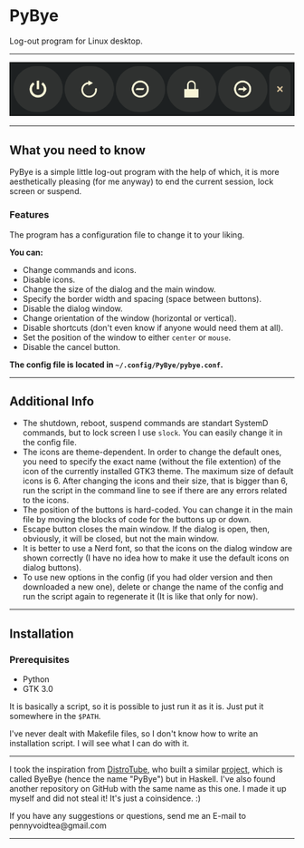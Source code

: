 # PyBye
Log-out program for Linux desktop.
****
![Screenshot](/Screenshot/PyBye-window.png "App. window")
****
## What you need to know

PyBye is a simple little log-out program with the help of which, it is more aesthetically pleasing (for me anyway) to end the current session, lock screen or suspend.

### Features

The program has a configuration file to change it to your liking.

<b><p>You can:</p></b>

- Change commands and icons.
- Disable icons.
- Change the size of the dialog and the main window.
- Specify the border width and spacing (space between buttons).
- Disable the dialog window.
- Change orientation of the window (horizontal or vertical).
- Disable shortcuts (don't even know if anyone would need them at all).
- Set the position of the window to either `center` or `mouse`.
- Disable the cancel button.

<b>The config file is located in `~/.config/PyBye/pybye.conf`.</b>

****

## Additional Info
* The shutdown, reboot, suspend commands are standart SystemD commands, but to lock screen I use `slock`. You can easily change it in the config file.
* The icons are theme-dependent. In order to change the default ones, you need to specify the exact name (without the file extention) of the icon of the currently installed GTK3 theme. The maximum size of default icons is 6. After changing the icons and their size, that is bigger than 6, run the script in the command line to see if there are any errors related to the icons.
* The position of the buttons is hard-coded. You can change it in the main file by moving the blocks of code for the buttons up or down.
* Escape button closes the main window. If the dialog is open, then, obviously, it will be closed, but not the main window.
* It is better to use a Nerd font, so that the icons on the dialog window are shown correctly (I have no idea how to make it use the default icons on dialog buttons).
* To use new options in the config (if you had older version and then downloaded a new one), delete or change the name of the config and run the script again to regenerate it (It is like that only for now).

****

## Installation

### Prerequisites
- Python
- GTK 3.0

It is basically a script, so it is possible to just run it as it is. Just put it somewhere in the `$PATH`. 
<p>I've never dealt with Makefile files, so I don't know how to write an installation script. I will see what I can do with it.</p>

*****

I took the inspiration from [DistroTube](https://www.youtube.com/c/DistroTube "Derek Taylor's chanel"), who built a similar [project](https://gitlab.com/dwt1/byebye "ByeBye on GitLab"), which is called ByeBye (hence the name "PyBye") but in Haskell. I've also found another repository on GitHub with the same name as this one. I made it up myself and did not steal it! It's just a coinsidence. :)

<p>If you have any suggestions or questions, send me an E-mail to pennyvoidtea@gmail.com </p>

*****